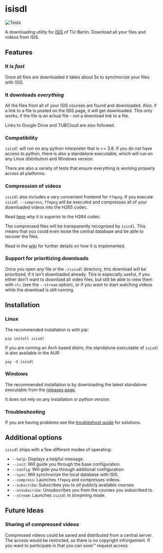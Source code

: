 # isisdl

![Tests](https://github.com/Emily3403/isisdl/actions/workflows/tests.yml/badge.svg)

A downloading utility for [ISIS](https://isis.tu-berlin.de/) of TU-Berlin. Download all your files and videos from ISIS.

## Features

### It is *fast*

Once all files are downloaded it takes about 5s to synchronize your files with ISIS.

### It downloads *everything*

All the files from all of your ISIS courses are found and downloaded. Also, if a link to a file is posted on the ISIS
page, it will get downloaded. This only works, if the file is an actual file - not a download link to a file.

Links to Google Drive and TUBCloud are also followed.

### Compatibility

`isisdl` will run on any python interpreter that is >= 3.8. If you do not have access to python, there is also a
standalone executable, which will run on any Linux distribution and Windows version.

There are also a variety of tests that ensure everything is working properly across all platforms.

### Compression of videos

`isisdl` also includes a very convenient frontend for `ffmpeg`. If you execute `isisdl --compress`, `ffmpeg` will be
executed and compresses all of your downloaded videos into the H265 codec.

Read [here](https://www.boxcast.com/blog/hevc-h.265-vs.-h.264-avc-whats-the-difference) why it is superior to the H264
codec.

The compressed files will be transparently recognized by `isisdl`. This means that you could even loose the central
database and be able to recover the files.

Read in the [wiki]() for further details on how it is implemented.

### Support for prioritizing downloads

Once you open any file in the `~/isisdl` directory, this download will be prioritized, if it isn't downloaded already.
This is especially useful, if you either don't want to download all video files, but still be able to view them
with `vlc` (see the `--stream` option), or if you want to start watching videos while the download is still running.

## Installation

### Linux

The recommended installation is with pip:

```shell
pip install isisdl
```

If you are running an Arch based distro, the standalone executable of `isisdl` is also available in the AUR:

```shell
yay -S isisdl
```

### Windows

The recommended installation is by downloading the latest standalone executable from the [releases page]().

It does not rely on any installation or python version.

### Troubleshooting

If you are having problems see the
[troubleshoot guide](https://github.com/Emily3403/isisdl/wiki/Installation#help-my-install-isnt-working) for solutions.

## Additional options

`isisdl` ships with a few different modes of operating:

- `--help`: Displays a helpful message.
- `--init`: Will guide you through the base configuration.
- `--config`: Will gide you through additional configuration.
- `--sync`: Will synchronize the local database with ISIS.
- `--compress`: Launches `ffmpeg` and compresses videos.
- `--subscribe`: Subscribes you to *all* publicly available courses
- `--unsubscribe`: Unsubscribes you from the courses you subscribed to.
- `--stream`: Launches `isisdl` in streaming mode.

## Future Ideas

### Sharing of compressed videos

Compressed videos could be saved and distributed from a central server. The access would be restricted, so there is no
copyright infringement. If you want to participate in that you can soon™ request access.

